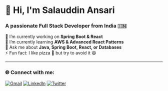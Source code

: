# 👋 Hi, I'm Salauddin Ansari  
### A passionate Full Stack Developer from India 🇮🇳  

🔭 I’m currently working on **Spring Boot & React**  
🌱 I’m currently learning **AWS & Advanced React Patterns**  
💬 Ask me about **Java, Spring Boot, React, or Databases**  
⚡ Fun fact: I like pizza 🍕 but try to avoid it 😄  

---

### 🌐 Connect with me:
[![Gmail](https://img.shields.io/badge/Gmail-D14836?style=for-the-badge&logo=gmail&logoColor=white)](mailto:yourmail@gmail.com)
[![LinkedIn](https://img.shields.io/badge/LinkedIn-0A66C2?style=for-the-badge&logo=linkedin&logoColor=white)](https://linkedin.com/in/your-linkedin)
[![Twitter](https://img.shields.io/badge/Twitter-1DA1F2?style=for-the-badge&logo=twitter&logoColor=white)](https://twitter.com/your-twitter)
